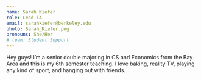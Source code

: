 ```yaml
---
name: Sarah Kiefer
role: Lead TA
email: sarahkiefer@berkeley.edu
photo: Sarah_Kiefer.png
pronouns: She/Her
# team: Student Support
---
```

Hey guys! I’m a senior double majoring in CS and Economics from the Bay Area and this is my 6th semester teaching. I love baking, reality TV, playing any kind of sport, and hanging out with friends.